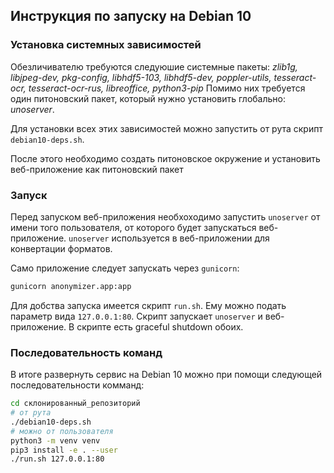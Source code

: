 ## Инструкция по запуску на Debian 10


### Установка системных зависимостей

Обезличивателю требуются следуюшие системные пакеты:
*zlib1g, libjpeg-dev, pkg-config, libhdf5-103, libhdf5-dev, poppler-utils,
tesseract-ocr, tesseract-ocr-rus, libreoffice, python3-pip*
Помимо них требуется один питоновский пакет, который нужно установить
глобально: *unoserver*.

Для установки всех этих зависимостей можно запустить
от рута скрипт `debian10-deps.sh`.

После этого необходимо создать питоновское окружение и установить
веб-приложение как питоновский пакет

### Запуск

Перед запуском веб-приложения необхоходимо запустить `unoserver`
от имени того пользователя, от которого будет запускаться веб-приложение.
`unoserver` используется в веб-приложении для конвертации форматов.

Само приложение следует запускать через `gunicorn`:
```bash
gunicorn anonymizer.app:app
```

Для добства запуска имеется скрипт `run.sh`. Ему можно подать параметр
вида `127.0.0.1:80`. Скрипт запускает `unoserver` и веб-приложение.
В скрипте есть graceful shutdown обоих.

### Последовательность команд

В итоге развернуть сервис на Debian 10 можно при помощи следующей
последовательности комманд:
```bash
cd склонированный_репозиторий
# от рута
./debian10-deps.sh
# можно от пользователя
python3 -m venv venv
pip3 install -e . --user
./run.sh 127.0.0.1:80
```
